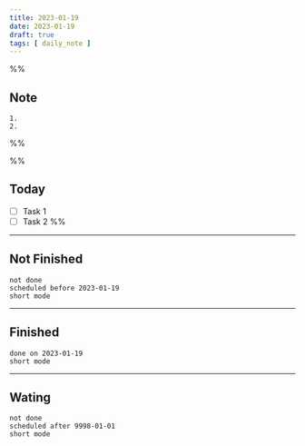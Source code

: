 ```yaml
---
title: 2023-01-19
date: 2023-01-19
draft: true
tags: [ daily_note ]
---
```


%%
## Note
	1. 
	2. 
 
%%

%%
## Today
- [ ] Task 1
- [ ] Task 2
%%

---
## Not Finished
```tasks
not done
scheduled before 2023-01-19
short mode
```
---
## Finished
```tasks
done on 2023-01-19
short mode
```
---
## Wating
```tasks
not done
scheduled after 9998-01-01
short mode
```